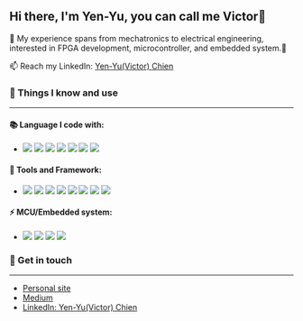 ## Hi there, I'm Yen-Yu, you can call me Victor👋

 🔭 My experience spans from mechatronics to electrical engineering, interested in FPGA development, microcontroller, and embedded system.🦉
 
 📫 Reach my LinkedIn: [Yen-Yu(Victor) Chien](https://www.linkedin.com/in/yen-yu-victor-chien-ab16b1235/)


### 🧠 Things I know and use
-----------------------------------------------------------------------------------------------
#### 📚 Language I code with:
- ![](https://img.shields.io/badge/C-00599C?logo=c&logoColor=white)
![](https://img.shields.io/badge/C%2B%2B-00599C?logo=c%2B%2B&logoColor=white)
![](https://img.shields.io/badge/Python-FFD43B?logo=python&logoColor=blue)
![](https://img.shields.io/badge/MATLAB-0076A8?logo=mathworks&logoColor=white)
![](https://img.shields.io/badge/Simulink-4DB6AC?logo=mathworks&logoColor=white)
![](https://img.shields.io/badge/PLC-808080?logo=siemens&logoColor=white)
![](https://img.shields.io/badge/Verilog-red?logo=v&logoColor=white)

#### 🔧 Tools and Framework:
- ![](https://img.shields.io/badge/Altium-A5915F?logo=altium%20designer&logoColor=white)
![](https://img.shields.io/badge/SolidWorks-005386?logo=dassaultsystemes&logoColor=white)
![](https://img.shields.io/badge/-Vitis%20HLS-red)
![](https://img.shields.io/badge/-Vivado-%23B7950B%20)
![](https://img.shields.io/badge/Quartus-1976D2?logo=intel&logoColor=white)
![](https://img.shields.io/badge/-ZephyrRTOS-%231976D2%20)
![](https://img.shields.io/badge/-FreeRTOS-yellow)
![](https://img.shields.io/badge/Arduino_IDE-00979D?logo=arduino&logoColor=white)


#### ⚡ MCU/Embedded system:
- ![](https://img.shields.io/badge/-Xilinx%20Zynq%20--%20Zedboard-%23990000%20)
![](https://img.shields.io/badge/Arduino-00979D?logo=Arduino&logoColor=white)
![](https://img.shields.io/badge/Raspberry%20Pi-A22846?logo=Raspberry%20Pi&logoColor=white)
![](https://img.shields.io/badge/-BeagleBone%20Black-%23283747)


### 🔗 Get in touch
-----------------------------------------------------------------------------------------------
- [Personal site](https://github.com/VictorChienyyc)
- [Medium](https://medium.com/@g0939095)
- [LinkedIn: Yen-Yu(Victor) Chien](https://www.linkedin.com/in/yen-yu-victor-chien-ab16b1235/)


<!--
**VictorChienyyc/VictorChienyyc** is a ✨ _special_ ✨ repository because its `README.md` (this file) appears on your GitHub profile.

Here are some ideas to get you started:

- 🔭 I’m currently working on ...
- 🌱 I’m currently learning ...
- 👯 I’m looking to collaborate on ...
- 🤔 I’m looking for help with ...
- 💬 Ask me about ...
- 📫 How to reach me: ...
- 😄 Pronouns: ...
- ⚡ Fun fact: ...
-->
